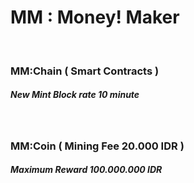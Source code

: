 #   MM : Money! Maker


<br />


###   MM:Chain ( Smart Contracts )
##### New Mint Block rate 10 minute


<br />


###   MM:Coin ( Mining Fee 20.000 IDR ) 
##### Maximum Reward 100.000.000 IDR
